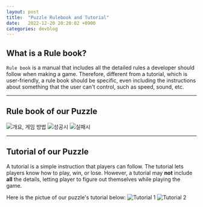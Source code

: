 ```yaml
---
layout: post
title:  "Puzzle Rulebook and Tutorial"
date:   2022-12-20 20:20:02 +0900
categories: devblog
---
```


## What is a Rule book?

`Rule book` is a manual that includes all the detailed rules a developer should follow when making a game. Therefore, different from a tutorial, which is user-friendly, a rule book should be specific, even including the instructions about something that the user can't control, such as speed, sound, etc.

---

## Rule book of our Puzzle

![개요, 게임 방법](https://upload.wikimedia.org/wikipedia/commons/e/ec/Rule_book_1.png)
![성공시](https://upload.wikimedia.org/wikipedia/commons/5/5a/Rule_book_2.png)
![실패시](https://upload.wikimedia.org/wikipedia/commons/a/a2/Rule_book3.png)

---

## Tutorial of our Puzzle

A tutorial is a simple instruction that players can follow. The tutorial lets players know how to play, win, or lose. However, a tutorial may **not** include **all** the details, letting player to figure out themselves while playing the game.  

Here is the pictue of our puzzle's tutorial below:
![Tutorial 1](https://upload.wikimedia.org/wikipedia/commons/e/e1/Tutorial_1.png)
![Tutorial 2](https://upload.wikimedia.org/wikipedia/commons/5/5b/Tutorial_2.png)